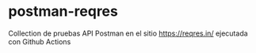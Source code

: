 # postman-reqres
Collection de pruebas API Postman en el sitio https://reqres.in/ ejecutada con Github Actions
